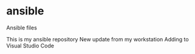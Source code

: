 # ansible
Ansible files

This is my ansible repository
New update from my workstation
Adding to Visual Studio Code
